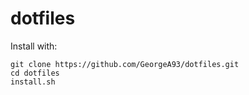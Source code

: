 # dotfiles

Install with:

```
git clone https://github.com/GeorgeA93/dotfiles.git
cd dotfiles
install.sh
```